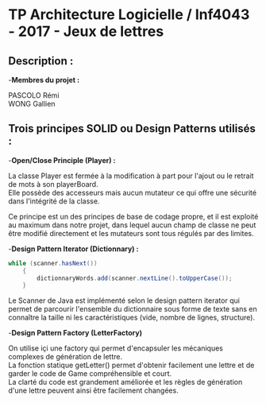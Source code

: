 # TP Architecture Logicielle / Inf4043 - 2017 - Jeux de lettres

## Description :

-**Membres du projet :**

PASCOLO Rémi  
WONG Gallien

## Trois principes SOLID ou Design Patterns utilisés :

-**Open/Close Principle (Player) :**

La classe Player est fermée à la modification à part pour l'ajout ou le retrait de mots à son playerBoard.  
Elle possède des accesseurs mais aucun mutateur ce qui offre une sécurité dans l'intégrité de la classe.  
  
Ce principe est un des principes de base de codage propre, et il est exploité au maximum dans notre projet,
dans lequel aucun champ de classe ne peut être modifié directement et les mutateurs sont tous régulés par des limites.

-**Design Pattern Iterator (Dictionnary) :**
```java
while (scanner.hasNext())
	{
		dictionnaryWords.add(scanner.nextLine().toUpperCase());
	}
```
Le Scanner de Java est implémenté selon le design pattern iterator qui permet de parcourir l'ensemble du dictionnaire 
sous forme de texte sans en connaître la taille ni les caractéristiques (vide, nombre de lignes, structure).

-**Design Pattern Factory (LetterFactory)**

On utilise içi une factory qui permet d'encapsuler les mécaniques complexes de génération de lettre.  
La fonction statique getLetter() permet d'obtenir facilement une lettre et de garder le code de Game 
compréhensible et court.  
La clarté du code est grandement améliorée et les règles de génération d'une lettre peuvent ainsi être facilement changées.


